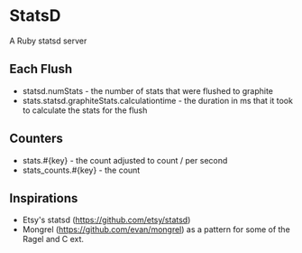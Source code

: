 # StatsD

A Ruby statsd server

## Each Flush

* statsd.numStats - the number of stats that were flushed to graphite
* stats.statsd.graphiteStats.calculationtime - the duration in ms that it took to calculate the stats for the flush

## Counters

* stats.#{key} - the count adjusted to count / per second
* stats_counts.#{key} - the count

## Inspirations

* Etsy's statsd (https://github.com/etsy/statsd)
* Mongrel (https://github.com/evan/mongrel) as a pattern for some of the Ragel and C ext.
